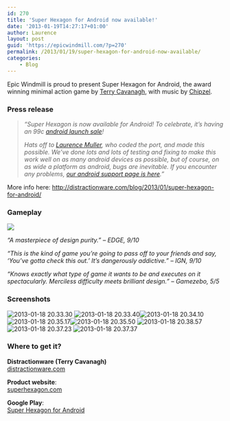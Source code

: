 ```yaml
---
id: 270
title: 'Super Hexagon for Android now available!'
date: '2013-01-19T14:27:17+01:00'
author: Laurence
layout: post
guid: 'https://epicwindmill.com/?p=270'
permalink: /2013/01/19/super-hexagon-for-android-now-available/
categories:
    - Blog
---
```


Epic Windmill is proud to present Super Hexagon for Android, the award winning minimal action game by [Terry Cavanagh](http://distractionware.com/blog/about-me/), with music by [Chipzel](http://chipzelmusic.bandcamp.com/).

### Press release

> *“Super Hexagon is now available for Android! To celebrate, it’s having an 99c [android launch sale](https://play.google.com/store/apps/details?id=com.distractionware.superhexagon)!*
> 
> *Hats off to [Laurence Muller](https://epicwindmill.com/), who coded the port, and made this possible. We’ve done lots and lots of testing and fixing to make this work well on as many android devices as possible, but of course, on as wide a platform as android, bugs are inevitable. If you encounter any problems, [our android support page is here](http://superhexagon.com/android/).”*

More info here: <http://distractionware.com/blog/2013/01/super-hexagon-for-android/>

### Gameplay

![](https://www.youtube.com/watch?v=2sz0mI_6tLQ)

*“A masterpiece of design purity.” – EDGE, 9/10*

*“This is the kind of game you’re going to pass off to your friends and say, ‘You’ve gotta check this out.’ It’s dangerously addictive.” – IGN, 9/10*

*“Knows exactly what type of game it wants to be and executes on it spectacularly. Merciless difficulty meets brilliant design.” – Gamezebo, 5/5*

### Screenshots

![2013-01-18 20.33.30](https://epicwindmill.com/wp-content/uploads/2013/01/2013-01-18-20.33.30-300x180.png) ![2013-01-18 20.33.40](https://epicwindmill.com/wp-content/uploads/2013/01/2013-01-18-20.33.40-300x180.png)![2013-01-18 20.34.10](https://epicwindmill.com/wp-content/uploads/2013/01/2013-01-18-20.34.10-300x180.png)![2013-01-18 20.35.17](https://epicwindmill.com/wp-content/uploads/2013/01/2013-01-18-20.35.17-300x180.png)![2013-01-18 20.35.50](https://epicwindmill.com/wp-content/uploads/2013/01/2013-01-18-20.35.50-300x180.png) ![2013-01-18 20.38.57](https://epicwindmill.com/wp-content/uploads/2013/01/2013-01-18-20.38.57-300x180.png)![2013-01-18 20.37.23](https://epicwindmill.com/wp-content/uploads/2013/01/2013-01-18-20.37.23-300x180.png) ![2013-01-18 20.37.37](https://epicwindmill.com/wp-content/uploads/2013/01/2013-01-18-20.37.37-300x180.png)

### Where to get it?

**Distractionware (Terry Cavanagh)**  
[distractionware.com](http://distractionware.com)

**Product website**:  
[superhexagon.com](http://superhexagon.com/)

**Google Play**:  
[Super Hexagon for Android](https://play.google.com/store/apps/details?id=com.distractionware.superhexagon)
